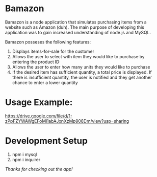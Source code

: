 # Bamazon
Bamazon is a node application that simulates purchasing items from a website such as Amazon (duh). The main purpose of developing this application was to gain increased understanding of node.js and MySQL.

Bamazon posseses the following features:

1. Displays items-for-sale for the customer
2. Allows the user to select with item they would like to purchase by entering the product ID
3. Allows the user to enter how many units they would like to purchase
4. If the desired item has sufficient quantity, a total price is displayed. If there is insufficient quantity, the user is notified and they get another chance to enter a lower quantity

# Usage Example: 
https://drive.google.com/file/d/1-zPpFZYWAWgEFoMl1abAJxnXzMp908Dm/view?usp=sharing

# Development Setup

1. npm i mysql
2. npm i inquirer

_Thanks for checking out the app!_